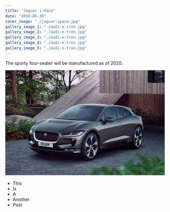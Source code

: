 ```yaml
---
title: "Jaguar i-Pace"
date: "2018-05-30"
cover_image: "./jaguar-ipace.jpg"
gallery_image_1: "./audi-e-tron.jpg"
gallery_image_2: "./audi-e-tron.jpg"
gallery_image_3: "./audi-e-tron.jpg"
gallery_image_4: "./audi-e-tron.jpg"
gallery_image_5: "./audi-e-tron.jpg"
---
```


The sporty four-seater will be manufactured as of 2020. 
<!-- end -->

![](jaguar-ipace.jpg)

* This 
* Is 
* A
* Another
* Post
